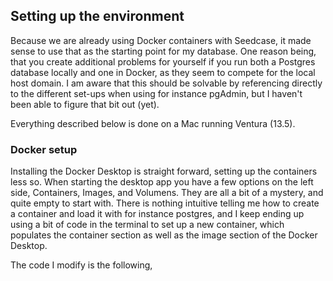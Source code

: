 ## Setting up the environment

Because we are already using Docker containers with Seedcase, it made sense to use that as the starting point for my database.  One reason being, that you create additional problems for yourself if you run both a Postgres database locally and one in Docker, as they seem to compete for the local host domain.  I am aware that this should be solvable by referencing directly to the different set-ups when using for instance pgAdmin, but I haven't been able to figure that bit out (yet).

Everything described below is done on a Mac running Ventura (13.5).

### Docker setup

Installing the Docker Desktop is straight forward, setting up the containers less so.  When starting the desktop app you have a few options on the left side, Containers, Images, and Volumens.  They are all a bit of a mystery, and quite empty to start with.  There is nothing intuitive telling me how to create a container and load it with for instance postgres, and I keep ending up using a bit of code in the terminal to set up a new container, which populates the container section as well as the image section of the Docker Desktop.

The code I modify is the following, 

<!-- TODO: make the following into md code docker run --name [Container Name] -p 5422:5432 -e POSTGRES_PASSWORD=[Password] -d postgres:latest -->


<!-- TODO: all of it -->